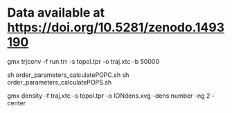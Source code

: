 # Data available at https://doi.org/10.5281/zenodo.1493190

gmx trjconv -f run.trr -s topol.tpr -o traj.xtc -b 50000

sh order_parameters_calculatePOPC.sh
sh order_parameters_calculatePOPS.sh

gmx density -f traj.xtc -s topol.tpr -o IONdens.xvg -dens number -ng 2 -center
